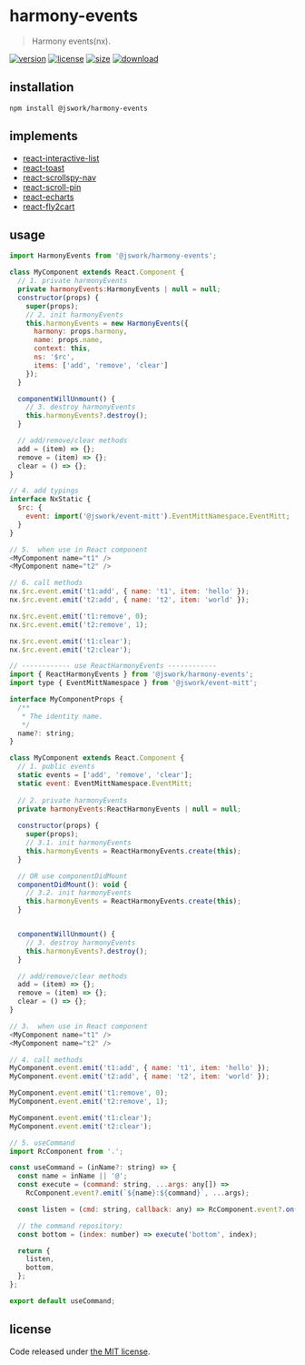 # harmony-events
> Harmony events(nx).

[![version][version-image]][version-url]
[![license][license-image]][license-url]
[![size][size-image]][size-url]
[![download][download-image]][download-url]

## installation
```shell
npm install @jswork/harmony-events
```

## implements
- [react-interactive-list](https://github.com/afeiship/react-interactive-list)
- [react-toast](https://github.com/afeiship/react-toast)
- [react-scrollspy-nav](https://github.com/afeiship/react-scrollspy-nav)
- [react-scroll-pin](https://github.com/afeiship/react-scroll-pin)
- [react-echarts](https://github.com/afeiship/react-echarts)
- [react-fly2cart](https://github.com/afeiship/react-fly2cart)

## usage
```js
import HarmonyEvents from '@jswork/harmony-events';

class MyComponent extends React.Component {
  // 1. private harmonyEvents
  private harmonyEvents:HarmonyEvents | null = null;
  constructor(props) {
    super(props);
    // 2. init harmonyEvents
    this.harmonyEvents = new HarmonyEvents({
      harmony: props.harmony,
      name: props.name,
      context: this,
      ns: '$rc',
      items: ['add', 'remove', 'clear']
    });
  }

  componentWillUnmount() {
    // 3. destroy harmonyEvents
    this.harmonyEvents?.destroy();
  }

  // add/remove/clear methods
  add = (item) => {};
  remove = (item) => {};
  clear = () => {};
}

// 4. add typings
interface NxStatic {
  $rc: {
    event: import('@jswork/event-mitt').EventMittNamespace.EventMitt;
  }
}

// 5.  when use in React component
<MyComponent name="t1" />
<MyComponent name="t2" />

// 6. call methods
nx.$rc.event.emit('t1:add', { name: 't1', item: 'hello' });
nx.$rc.event.emit('t2:add', { name: 't2', item: 'world' });

nx.$rc.event.emit('t1:remove', 0);
nx.$rc.event.emit('t2:remove', 1);

nx.$rc.event.emit('t1:clear');
nx.$rc.event.emit('t2:clear');

// ------------ use ReactHarmonyEvents ------------
import { ReactHarmonyEvents } from '@jswork/harmony-events';
import type { EventMittNamespace } from '@jswork/event-mitt';

interface MyComponentProps {
  /**
   * The identity name.
   */
  name?: string;
}

class MyComponent extends React.Component {
  // 1. public events
  static events = ['add', 'remove', 'clear'];
  static event: EventMittNamespace.EventMitt;
  
  // 2. private harmonyEvents
  private harmonyEvents:ReactHarmonyEvents | null = null;
  
  constructor(props) {
    super(props);
    // 3.1. init harmonyEvents
    this.harmonyEvents = ReactHarmonyEvents.create(this);
  }

  // OR use componentDidMount
  componentDidMount(): void {
    // 3.2. init harmonyEvents
    this.harmonyEvents = ReactHarmonyEvents.create(this);
  }


  componentWillUnmount() {
    // 3. destroy harmonyEvents
    this.harmonyEvents?.destroy();
  }

  // add/remove/clear methods
  add = (item) => {};
  remove = (item) => {};
  clear = () => {};
}

// 3.  when use in React component
<MyComponent name="t1" />
<MyComponent name="t2" />

// 4. call methods
MyComponent.event.emit('t1:add', { name: 't1', item: 'hello' });
MyComponent.event.emit('t2:add', { name: 't2', item: 'world' });

MyComponent.event.emit('t1:remove', 0);
MyComponent.event.emit('t2:remove', 1);

MyComponent.event.emit('t1:clear');
MyComponent.event.emit('t2:clear');

// 5. useCommand
import RcComponent from '.';

const useCommand = (inName?: string) => {
  const name = inName || '@';
  const execute = (command: string, ...args: any[]) =>
    RcComponent.event?.emit(`${name}:${command}`, ...args);

  const listen = (cmd: string, callback: any) => RcComponent.event?.on(`${name}:${cmd}`, callback);

  // the command repository:
  const bottom = (index: number) => execute('bottom', index);

  return {
    listen,
    bottom,
  };
};

export default useCommand;
```

## license
Code released under [the MIT license](https://github.com/afeiship/harmony-events/blob/master/LICENSE.txt).

[version-image]: https://img.shields.io/npm/v/@jswork/harmony-events
[version-url]: https://npmjs.org/package/@jswork/harmony-events

[license-image]: https://img.shields.io/npm/l/@jswork/harmony-events
[license-url]: https://github.com/afeiship/harmony-events/blob/master/LICENSE.txt

[size-image]: https://img.shields.io/bundlephobia/minzip/@jswork/harmony-events
[size-url]: https://github.com/afeiship/harmony-events/blob/master/dist/index.min.js

[download-image]: https://img.shields.io/npm/dm/@jswork/harmony-events
[download-url]: https://www.npmjs.com/package/@jswork/harmony-events
